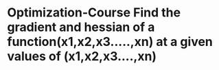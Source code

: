 # Optimization-Course Find the gradient and hessian of a function(x1,x2,x3.....,xn) at a given values of (x1,x2,x3....,xn)
